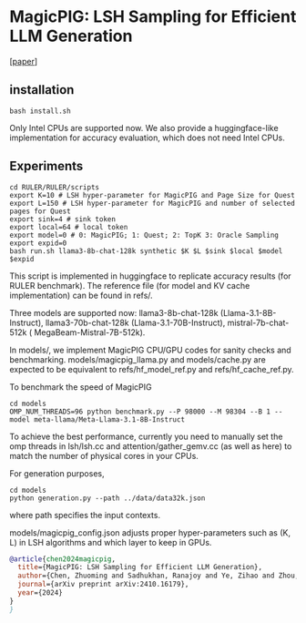 # MagicPIG: LSH Sampling for Efficient LLM Generation
[[paper](https://arxiv.org/abs/2410.16179)]
## installation

    bash install.sh

Only Intel CPUs are supported now. We also provide a huggingface-like implementation for accuracy evaluation, which does not need Intel CPUs.

## Experiments

    cd RULER/RULER/scripts
    export K=10 # LSH hyper-parameter for MagicPIG and Page Size for Quest
    export L=150 # LSH hyper-parameter for MagicPIG and number of selected pages for Quest
    export sink=4 # sink token
    export local=64 # local token
    export model=0 # 0: MagicPIG; 1: Quest; 2: TopK 3: Oracle Sampling
    export expid=0
    bash run.sh llama3-8b-chat-128k synthetic $K $L $sink $local $model $expid

This script is implemented in huggingface to replicate accuracy results (for RULER benchmark). The reference file (for model and KV cache implementation) can be found in refs/.

Three models are supported now: llama3-8b-chat-128k (Llama-3.1-8B-Instruct), llama3-70b-chat-128k (Llama-3.1-70B-Instruct), mistral-7b-chat-512k (
MegaBeam-Mistral-7B-512k).

In models/, we implement MagicPIG CPU/GPU codes for sanity checks and benchmarking.  models/magicpig_llama.py and models/cache.py are expected to be equivalent to refs/hf_model_ref.py and refs/hf_cache_ref.py. 

To benchmark the speed of MagicPIG

    cd models
    OMP_NUM_THREADS=96 python benchmark.py --P 98000 --M 98304 --B 1 --model meta-llama/Meta-Llama-3.1-8B-Instruct

To achieve the best performance, currently you need to manually set the omp threads in lsh/lsh.cc and attention/gather_gemv.cc (as well as here) to match the number of physical cores in your CPUs.

For generation purposes,  

    cd models
    python generation.py --path ../data/data32k.json

where path specifies the input contexts.

models/magicpig_config.json adjusts proper hyper-parameters such as (K, L) in LSH algorithms and which layer to keep in GPUs.

```bibtex
@article{chen2024magicpig,
  title={MagicPIG: LSH Sampling for Efficient LLM Generation},
  author={Chen, Zhuoming and Sadhukhan, Ranajoy and Ye, Zihao and Zhou, Yang and Zhang, Jianyu and Nolte, Niklas and Tian, Yuandong and Douze, Matthijs and Bottou, Leon and Jia, Zhihao and others},
  journal={arXiv preprint arXiv:2410.16179},
  year={2024}
}
}
```
